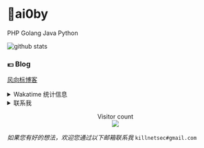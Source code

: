 # 🐤ai0by

PHP Golang Java Python

![github stats](https://github-readme-stats.vercel.app/api?username=ai0by&&show_icons=true&&title_color=1abc9c&&icon_color=1abc9c)


### 💷 Blog

[风向标博客](https://sbcoder.cn)


<details>

<summary>Wakatime 统计信息</summary>


<!--START_SECTION:waka-->

- **想成为架构师的初学者**
- **需要不断学习的奋斗者**

<!--END_SECTION:waka-->

</details>

<details>

<summary>联系我</summary>

- 邮箱：killnetsec@gmail.com
- TG  ：ai0by 


风向标博客 (👇扫一扫更方便👇)

![](https://api.qrserver.com/v1/create-qr-code/?size=150x150&data=sbcoder.cn)

</details>

<p align="center"> 
  Visitor count<br>
  <img src="https://profile-counter.glitch.me/ai0by/count.svg" />
</p>

*如果您有好的想法，欢迎您通过以下邮箱联系我* `killnetsec#gmail.com`
